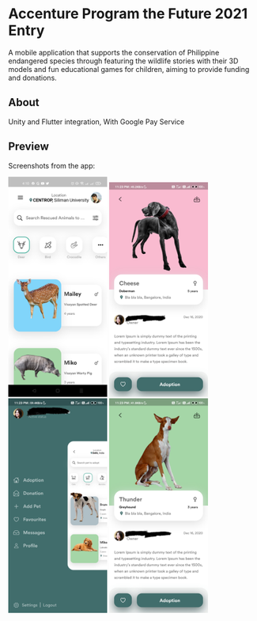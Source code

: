 # Accenture Program the Future 2021 Entry

A mobile application that supports the conservation of Philippine endangered species through featuring the wildlife stories with their 3D models and fun educational games for children, aiming to provide funding and donations.


## About

Unity and Flutter integration, With Google Pay Service
## Preview

Screenshots from the app:

<img src="images/snapshots/1.jpg" width = "200"></img>
<img src="images/s2.jpg" width = "200"></img>
<img src="images/s1.jpg" width = "200"></img>
<img src="images/s3.jpg" width = "200"></img>
